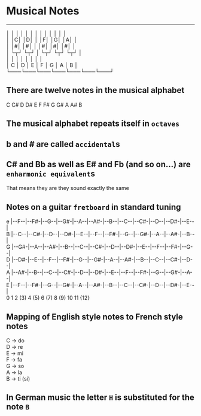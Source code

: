 # Musical Notes

-----------------------------  
│  │ │ │ │  │  │ │ │ │ │ │  │   
│  │C│ │D│  │  │F│ │G│ │A│  │  
│  │#│ │#│  │  │#│ │#│ │#│  │  
│  └┬┘ └┬┘  │  └┬┘ └┬┘ └┬┘  │  
│   │   │   │   │   │   │   │  
│ C │ D │ E │ F │ G │ A │ B │  
└───└───└───└───└───└───└───┘  


## There are twelve notes in the musical alphabet
C C# D D# E F F# G G# A A# B


## The musical alphabet repeats itself in `octaves`

## b and # are called `accidental`s

## C# and Bb as well as E# and Fb (and so on...) are `enharmonic equivalent`s
That means they are they sound exactly the same


## Notes on a guitar `fretboard` in standard tuning

e |--F--|--F#-|--G--|--G#-|--A--|--A#-|--B--|--C--|--C#-|--D--|--D#-|--E--|  
B |--C--|--C#-|--D--|--D#-|--E--|--F--|--F#-|--G--|--G#-|--A--|--A#-|--B--|  
G |--G#-|--A--|--A#-|--B--|--C--|--C#-|--D--|--D#-|--E--|--F--|--F#-|--G--|  
D |--D#-|--E--|--F--|--F#-|--G--|--G#-|--A--|--A#-|--B--|--C--|--C#-|--D--|  
A |--A#-|--B--|--C--|--C#-|--D--|--D#-|--E--|--F--|--F#-|--G--|--G#-|--A--|  
E |--F--|--F#-|--G--|--G#-|--A--|--A#-|--B--|--C--|--C#-|--D--|--D#-|--E--|  
0    1     2    (3)    4    (5)    6    (7)    8    (9)    10    11   {12}   


## Mapping of English style notes to French style notes

C -> do  
D -> re  
E -> mi  
F -> fa  
G -> so  
A -> la  
B -> ti (si)  


## In German music the letter `H` is substituted for the note `B`
